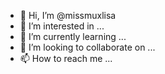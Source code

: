 - 👋 Hi, I’m @missmuxlisa
- 👀 I’m interested in ...
- 🌱 I’m currently learning ...
- 💞️ I’m looking to collaborate on ...
- 📫 How to reach me ...

<!---
missmuxlisa/missmuxlisa is a ✨ special ✨ repository because its `README.md` (this file) appears on your GitHub profile.
You can click the Preview link to take a look at your changes.
--->
